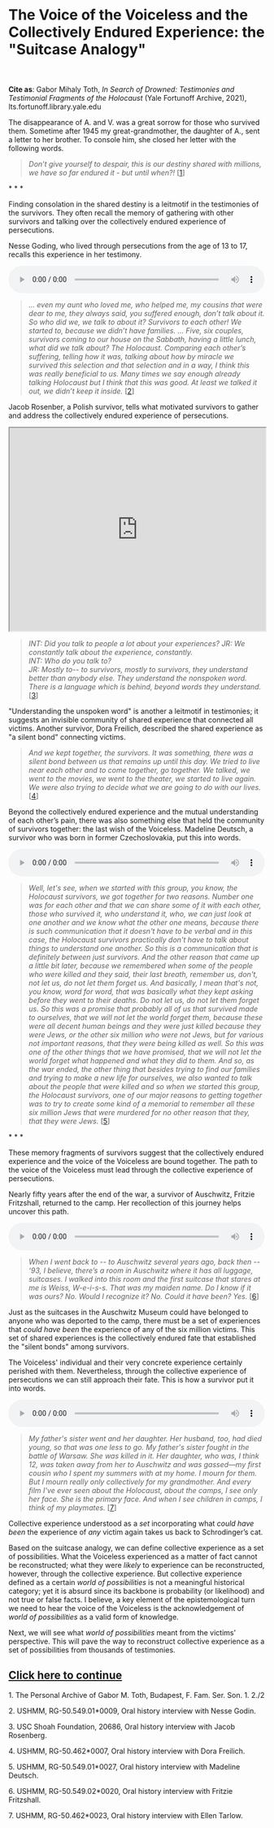 # The Voice of the Voiceless and the Collectively Endured Experience: the "Suitcase Analogy"


<br/><br/>
<b>Cite as</b>: Gabor Mihaly Toth, <i>In Search of Drowned: Testimonies and Testimonial Fragments of the Holocaust</i> (Yale Fortunoff Archive, 2021), lts.fortunoff.library.yale.edu


The disappearance of A. and V. was a great sorrow for those who survived them. Sometime after 1945 my great-grandmother, the daughter of A., sent a letter to her brother. To console him, she closed her letter with the following words.


><i>Don’t give yourself to despair, this is our destiny shared with millions, we have so far endured it - but until when?!</i> [[1](#fn-1)]

<div class="divider">* * *</div>

Finding consolation in the shared destiny is a leitmotif in the testimonies of the survivors. They often recall the memory of gathering with other survivors and talking over the collectively endured experience of persecutions.

Nesse Goding, who lived through persecutions from the age of 13 to 17, recalls this experience in her testimony.

<audio controls height="400" width="1200" style="width: 100%;" allow="fullscreen">
  <source src="https://oralhistory-assets.ushmm.org/RG-50.549.01.0009.03.03.mp3#t=60,123">
  Your browser does not support the video tag.
</audio>

><i>... even my aunt who loved me, who helped me, my cousins that were dear to me, they always said, you suffered enough, don’t talk about it. So who did we, we talk to about it? Survivors to each other! We started to, because we didn’t have families. ... Five, six couples, survivors coming to our house on the Sabbath, having a little lunch, what did we talk about? The Holocaust. Comparing each other’s suffering, telling how it was, talking about how by miracle we survived this selection and that selection and in a way, I think this was really beneficial to us. Many times we say enough already talking Holocaust but I think that this was good. At least we talked it out, we didn’t keep it inside. </i> [[2](#fn-2)]

Jacob Rosenber, a Polish survivor, tells what motivated survivors to gather and address the collectively endured experience of persecutions.

<iframe src="https://www.youtube.com/embed/H5BGPVuuxbs?start=908&end=938" height="400" width="1200" style="width: 100%;" allow="fullscreen"></iframe>

><i>INT: Did you talk to people a lot about your experiences?
JR: We constantly talk about the experience, constantly.<br/>
INT: Who do you talk to?<br/>
JR: Mostly to-- to survivors, mostly to survivors, they understand better than anybody else. They understand the nonspoken word. There is a language which is behind, beyond words they understand.</i> [[3](#fn-3)]

"Understanding the unspoken word" is another a leitmotif in testimonies; it suggests an invisible community of shared experience that connected all victims. Another survivor, Dora Freilich, described the shared experience as "a silent bond" connecting victims.

><i>And we kept together, the survivors. It was something, there was a silent bond between us that remains up until this day. We tried to live near each other and to come together, go together. We talked, we went to the movies, we went to the theater, we started to live again. We were also trying to decide what we are going to do with our lives.</i>[[4](#fn-4)]

Beyond the collectively endured experience and the mutual understanding of each other’s pain, there was also something else that held the community of survivors together: the last wish of the Voiceless. Madeline Deutsch, a survivor who was born in former Czechoslovakia, put this into words.

<audio controls height="400" width="1200" style="width: 100%;" allow="fullscreen">
  <source src="https://oralhistory-assets.ushmm.org/RG-50.549.01.0027.02.03.mp3#t=3975,4147">
  Your browser does not support the video tag.
</audio>

><i>Well, let's see, when we started with this group, you know, the Holocaust survivors, we got together for two reasons. Number one was for each other and that we can share some of it with each other, those who survived it, who understand it, who, we can just look at one another and we know what the other one means, because there is such communication that it doesn't have to be verbal and in this case, the Holocaust survivors practically don't have to talk about things to understand one another. So this is a communication that is definitely between just survivors. And the other reason that came up a little bit later, because we remembered when some of the people who were killed and they said, their last breath, remember us, don't, not let us, do not let them forget us. And basically, I mean that's not, you know, word for word, that was basically what they kept asking before they went to their deaths. Do not let us, do not let them forget us. So this was a promise that probably all of us that survived made to ourselves, that we will not let the world forget them, because these were all decent human beings and they were just killed because they were Jews, or the other six million who were not Jews, but for various not important reasons, that they were being killed as well. So this was one of the other things that we have promised, that we will not let the world forget what happened and what they did to them. And so, as the war ended, the other thing that besides trying to find our families and trying to make a new life for ourselves, we also wanted to talk about the people that were killed and so when we started this group, the Holocaust survivors, one of our major reasons to getting together was to try to create some kind of a memorial to remember all these six million Jews that were murdered for no other reason that they, that they were Jews.</i> [[5](#fn-5)]

<div class="divider">* * *</div>

These memory fragments of survivors suggest that the collectively endured experience and the voice of the Voiceless are bound together. The path to the voice of the Voiceless must lead through the collective experience of persecutions.

Nearly fifty years after the end of the war, a survivor of Auschwitz,  Fritzie Fritzshall, returned to the camp. Her recollection of this journey helps uncover this path.

<audio controls height="400" width="1200" style="width: 100%;" allow="fullscreen">
  <source src="https://oralhistory-assets.ushmm.org/RG-50.549.02.0020.02.03.mp3#t=405,446">
  Your browser does not support the video tag.
</audio>

> <i>When I went back to -- to Auschwitz several years ago, back then -- ‘93, I believe, there’s a room in Auschwitz where it has all luggage, suitcases. I walked into this room and the first suitcase that stares at me is Weiss, W-e-i-s-s. That was my maiden name. Do I know if it was ours? No. Would I recognize it? No. Could it have been? Yes.</i> [[6](#fn-6)]

Just as the suitcases in the Auschwitz Museum could have belonged to anyone who was deported to the camp, there must be a set of experiences that <i>could have been</i> the experience of any of the six million victims. This set of shared experiences is the collectively endured fate that established the "silent bonds" among survivors.

The Voiceless' individual and their very concrete experience certainly perished with them. Nevertheless, through the collective experience of persecutions we can still approach their fate. This is how a survivor put it into words.

<audio controls height="400" width="1200" style="width: 100%;" allow="fullscreen">
  <source src="https://oralhistory-assets.ushmm.org/RG-50.462.0023.02.03.mp3#t=1968,2021">
  Your browser does not support the video tag.
</audio>


><i>My father's sister went and her daughter. Her husband, too, had died young, so that was one less to go. My father's sister fought in the battle of Warsaw. She was killed in it. Her daughter, who was, I think 12, was taken away from her to Auschwitz and was gassed—my first cousin who I spent my summers with at my home. I mourn for them. But I mourn really only collectively for my grandmother. And every film I've ever seen about the Holocaust, about the camps, I see only her face. She is the primary face. And when I see children in camps, I think of my playmates.</i> [[7](#fn-7)]

Collective experience understood as a <i>set</i> incorporating what <i>could have been</i> the experience of <i>any</i> victim again takes us back to Schrodinger’s cat. 

Based on the suitcase analogy, we can define collective experience as a set of possibilities. What the Voiceless experienced as a matter of fact cannot be reconstructed; what they were <i>likely</i> to experience can be reconstructed, however, through the collective experience. But collective experience defined as a certain <i>world of possibilities</i> is not a meaningful historical category; yet it is absurd since its backbone is probability (or likelihood) and not true or false facts. I believe, a key element of the epistemological turn we need to hear the voice of the Voiceless is the acknowledgement of <i>world of possibilities</i> as a valid form of knowledge.

Next, we will see what <i>world of possibilities</i> meant from the victims’ perspective. This will pave the way to reconstruct collective experience as a set of possibilities from thousands of testimonies.

## <a href="essay-5">Click here to continue</a>





<p id="fn-1" class="footnote">1. The Personal Archive of Gabor M. Toth, Budapest, F. Fam. Ser. Son. 1. 2./2</p>
<p id="fn-2" class="footnote">2. USHMM, RG-50.549.01*0009, Oral history interview with Nesse Godin.</p>
<p id="fn-3" class="footnote">3. USC Shoah Foundation, 20686, Oral history interview with Jacob Rosenberg.</p>
<p id="fn-4" class="footnote">4. USHMM, RG-50.462*0007, Oral history interview with Dora Freilich.</p>
<p id="fn-5" class="footnote">5. USHMM, RG-50.549.01*0027, Oral history interview with Madeline Deutsch.</p>
<p id="fn-6" class="footnote">6. USHMM, RG-50.549.02*0020, Oral history interview with Fritzie Fritzshall.</p>
<p id="fn-7" class="footnote">7. USHMM, RG-50.462*0023, Oral history interview with Ellen Tarlow.</p>
